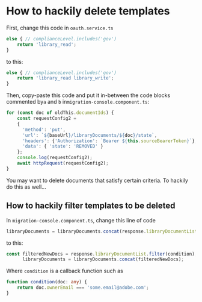 # How to hackily delete templates

First, change this code in `oauth.service.ts`

```typescript
else { // complianceLevel.includes('gov')
	return 'library_read';
}
```

to this:

```typescript
else { // complianceLevel.includes('gov')
	return 'library_read library_write';
}
```

Then, copy-paste this code and put it in-between the code blocks commented by`a` and `b` in`migration-console.component.ts`:

```typescript
for (const doc of oldThis.documentIds) {
    const requestConfig2 =
    {
      'method': 'put',
      'url': `${baseUrl}/libraryDocuments/${doc}/state`,
      'headers': {'Authorization': `Bearer ${this.sourceBearerToken}`},
      'data': { 'state': 'REMOVED' }
    };
    console.log(requestConfig2);
    await httpRequest(requestConfig2);
}
```

You may want to delete documents that satisfy certain criteria. To hackily do this as well...

## How to hackily filter templates to be deleted

In `migration-console.component.ts`, change this line of code

```typescript
libraryDocuments = libraryDocuments.concat(response.libraryDocumentList);
```

to this:

```typescript
const filteredNewDocs = response.libraryDocumentList.filter(condition);
      libraryDocuments = libraryDocuments.concat(filteredNewDocs);
```

Where `condition` is a callback function such as

```typescript
function condition(doc: any) {
	return doc.ownerEmail === 'some.email@adobe.com';
}
```

